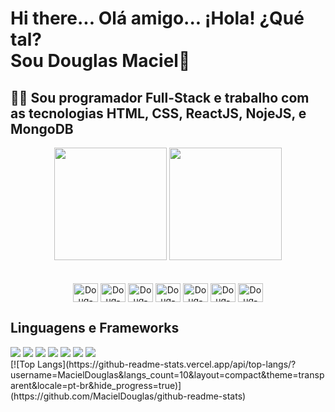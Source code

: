 <h1> Hi there... Olá amigo... ¡Hola! ¿Qué tal?<br> Sou Douglas Maciel👋 </h1>

<h2>👨‍💻 Sou programador Full-Stack e trabalho com as tecnologias HTML, CSS, ReactJS, NojeJS, e MongoDB <br> </h2>

 <div align="center">
 <img height="180em" src="https://github-readme-stats.vercel.app/api?username=MacielDouglas&show_icons=true&theme=dark"/>
<!--  <img height="180em" src="https://github-readme-stats.vercel.app/api/top-langs/?username=MacielDouglas&layout=compact&theme=dark"/> -->
 <img height="180em" src="https://github-readme-stats.vercel.app/api/top-langs/?username=MacielDouglas&layout=compact&theme=dark"/>
</div>

<br>

 <div align="center"><br>
 <img align="center" alt="Doug-HTML" height="30" width="40" src="https://cdn.jsdelivr.net/gh/devicons/devicon/icons/html5/html5-original.svg">
    <img align="center" alt="Doug-CSS" height="30" width="40" src="https://cdn.jsdelivr.net/gh/devicons/devicon/icons/css3/css3-original.svg">
    <img align="center" alt="Doug-Bootstrap" height="30" width="40" src="https://cdn.jsdelivr.net/gh/devicons/devicon/icons/bootstrap/bootstrap-original.svg" >
  <img align="center" alt="Doug-JS" height="30" width="40" src="https://cdn.jsdelivr.net/gh/devicons/devicon/icons/javascript/javascript-original.svg"  >
    <img align="center" alt="Doug-REACT" height="30" width="40" src="https://cdn.jsdelivr.net/gh/devicons/devicon/icons/react/react-original.svg" >
    <img align="center" alt="Doug-NODEJS" height="30" width="40" src="https://cdn.jsdelivr.net/gh/devicons/devicon/icons/nodejs/nodejs-original.svg">
    <img align="center" alt="Doug-MONGO" height="30" width="40"  src="https://cdn.jsdelivr.net/gh/devicons/devicon/icons/mongodb/mongodb-plain-wordmark.svg">
</div>

##
<div>
  <h2>Linguagens e Frameworks</h2>
  <img src=https://progress-bar.dev/80?title=HTML />
  <img src=https://progress-bar.dev/80?title=CSS />
  <img src=https://progress-bar.dev/75?title=JAVASCRIPT />
  <img src=https://progress-bar.dev/80?title=NODEJS  />
  <img src=https://progress-bar.dev/85?title=MONGODB  />
  <img src=https://progress-bar.dev/80?title=BOOTSTRAP  />
  <img src=https://progress-bar.dev/85?title=REACT  />
</div>

<div>
 [![Top Langs](https://github-readme-stats.vercel.app/api/top-langs/?username=MacielDouglas&langs_count=10&layout=compact&theme=transparent&locale=pt-br&hide_progress=true)](https://github.com/MacielDouglas/github-readme-stats)
</div>
